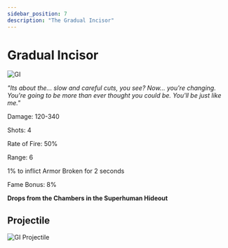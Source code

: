 ```yaml
---
sidebar_position: 7
description: "The Gradual Incisor"
---
```


# Gradual Incisor

![GI](https://vwiki.valorserver.com/api/item/picture/gradual%20incisor)

<i>"Its about the... slow and careful cuts, you see? Now... you're changing. You're going to be more than ever thought you could be. You'll be just like me."</i>

Damage: 120-340

Shots: 4

Rate of Fire: 50%

Range: 6

1% to inflict Armor Broken for 2 seconds

Fame Bonus: 8%

**Drops from the Chambers in the Superhuman Hideout**

## Projectile 

![GI Projectile](https://cdn.discordapp.com/attachments/953134990428868629/981721263267528756/gradualincisor.gif)
